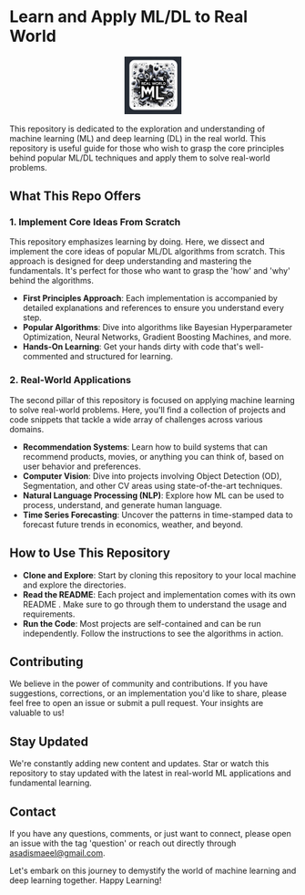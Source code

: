# Learn and Apply ML/DL to Real World

<p align="center">
  <img src="images/logo.png" alt="Real World ML" width="20%" height="20%">
</p>


This repository is dedicated to the exploration and understanding of machine learning (ML) and deep learning (DL) in the real world. This repository is useful guide for those who wish to grasp the core principles behind popular ML/DL techniques and apply them to solve real-world problems.

## What This Repo Offers

### 1. Implement Core Ideas From Scratch
This repository emphasizes learning by doing. Here, we dissect and implement the core ideas of popular ML/DL algorithms from scratch. This approach is designed for deep understanding and mastering the fundamentals. It's perfect for those who want to grasp the 'how' and 'why' behind the algorithms.

- **First Principles Approach**: Each implementation is accompanied by detailed explanations and references to ensure you understand every step.
- **Popular Algorithms**: Dive into algorithms like Bayesian Hyperparameter Optimization, Neural Networks, Gradient Boosting Machines, and more.
- **Hands-On Learning**: Get your hands dirty with code that's well-commented and structured for learning.

### 2. Real-World Applications
The second pillar of this repository is focused on applying machine learning to solve real-world problems. Here, you'll find a collection of projects and code snippets that tackle a wide array of challenges across various domains.

- **Recommendation Systems**: Learn how to build systems that can recommend products, movies, or anything you can think of, based on user behavior and preferences.
- **Computer Vision**: Dive into projects involving Object Detection (OD), Segmentation, and other CV areas using state-of-the-art techniques.
- **Natural Language Processing (NLP)**: Explore how ML can be used to process, understand, and generate human language.
- **Time Series Forecasting**: Uncover the patterns in time-stamped data to forecast future trends in economics, weather, and beyond.

## How to Use This Repository

- **Clone and Explore**: Start by cloning this repository to your local machine and explore the directories.
- **Read the README**: Each project and implementation comes with its own README . Make sure to go through them to understand the usage and requirements.
- **Run the Code**: Most projects are self-contained and can be run independently. Follow the instructions to see the algorithms in action.

## Contributing

We believe in the power of community and contributions. If you have suggestions, corrections, or an implementation you'd like to share, please feel free to open an issue or submit a pull request. Your insights are valuable to us!

## Stay Updated

We're constantly adding new content and updates. Star or watch this repository to stay updated with the latest in real-world ML applications and fundamental learning.

## Contact

If you have any questions, comments, or just want to connect, please open an issue with the tag 'question' or reach out directly through asadismaeel@gmail.com.

Let's embark on this journey to demystify the world of machine learning and deep learning together. Happy Learning!
